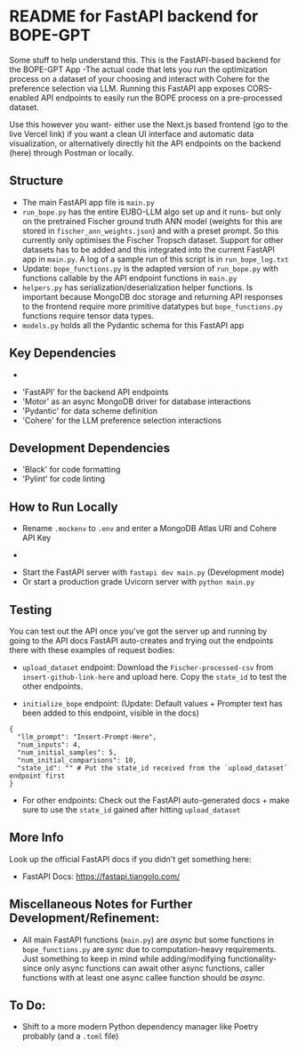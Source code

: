 # README for FastAPI backend for BOPE-GPT

Some stuff to help understand this. This is the FastAPI-based backend for the BOPE-GPT App -The actual code that lets you run the optimization process on a dataset of your choosing and interact with Cohere for the preference selection via LLM. Running this FastAPI app exposes CORS-enabled API endpoints to easily run the BOPE process on a pre-processed dataset. 

Use this however you want- either use the Next.js based frontend (go to the live Vercel link) if you want a clean UI interface and automatic data visualization, or alternatively directly hit the API endpoints on the backend (here) through Postman or locally. 

## Structure 

- The main FastAPI app file is `main.py` 
- `run_bope.py` has the entire EUBO-LLM algo set up and it runs- but only on the pretrained Fischer ground truth ANN model (weights for this are stored in `fischer_ann_weights.json`) and with a preset prompt. So this currently only optimises the Fischer Tropsch dataset. Support for other datasets has to be added and this integrated into the current FastAPI app in `main.py`. A log of a sample run of this script is in `run_bope_log.txt`
- Update: `bope_functions.py` is the adapted version of `run_bope.py` with functions callable by the API endpoint functions in `main.py`
- `helpers.py` has serialization/deserialization helper functions. Is important because MongoDB doc storage and returning API responses to the frontend require more primitive datatypes but `bope_functions.py` functions require tensor data types. 
- `models.py` holds all the Pydantic schema for this FastAPI app

## Key Dependencies

- ~~~A full list of dependencies can be viewed in the `requirements.txt` file.~~~ EDIT: Poetry is now being used as a dependency manager. Check `pyproject.toml` and `poetry.lock` for dependencies. 
- 'FastAPI' for the backend API endpoints
- 'Motor' as an async MongoDB driver for database interactions 
- 'Pydantic' for data scheme definition
- 'Cohere' for the LLM preference selection interactions 

## Development Dependencies

- 'Black' for code formatting
- 'Pylint' for code linting

## How to Run Locally 

- Rename `.mockenv` to `.env` and enter a MongoDB Atlas URI and Cohere API Key
- ~~~Install dependencies with `pip install -r requirements.txt` (Make sure you're on the `..fastapi_backend/src` folder)~~ Install dependencies with `poetry install`. 
- Start the FastAPI server with `fastapi dev main.py`  (Development mode) 
- Or start a production grade Uvicorn server with `python main.py` 

## Testing 

You can test out the API once you've got the server up and running by going to the API docs FastAPI auto-creates and trying out the endpoints there with these examples of request bodies:

- `upload_dataset` endpoint:
Download the `Fischer-processed-csv` from `insert-github-link-here` and upload here. Copy the `state_id` to test the other endpoints. 

- `initialize_bope` endpoint: (Update: Default values + Prompter text has been added to this endpoint, visible in the docs)
```
{
  "llm_prompt": "Insert-Prompt-Here",
  "num_inputs": 4,
  "num_initial_samples": 5,
  "num_initial_comparisons": 10,
  "state_id": "" # Put the state_id received from the `upload_dataset` endpoint first 
}
```

- For other endpoints: Check out the FastAPI auto-generated docs + make sure to use the `state_id` gained after hitting `upload_dataset` 

## More Info 

Look up the official FastAPI docs if you didn't get something here:

- FastAPI Docs: https://fastapi.tiangolo.com/ 

## Miscellaneous Notes for Further Development/Refinement: 

- All main FastAPI functions (`main.py`) are *async* but some functions in `bope_functions.py` are *sync* due to computation-heavy requirements. Just something to keep in mind while adding/modifying functionality- since only async functions can await other async functions, caller functions with at least one async callee function should be *async*.

## To Do:

- Shift to a more modern Python dependency manager like Poetry probably (and a `.toml` file) 